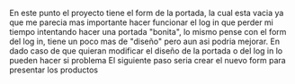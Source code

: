 En este punto el proyecto tiene el form de la portada, la cual esta vacia ya que me parecia mas importante hacer funcionar el log in que perder mi tiempo intentando hacer una portada "bonita", lo mismo pense con el form del log in, tiene un poco mas de "diseño" pero aun asi podria mejorar. En dado caso de que quieran modificar el diseño de la portada o del log in lo pueden hacer si problema
El siguiente paso seria crear el nuevo form para presentar los productos
